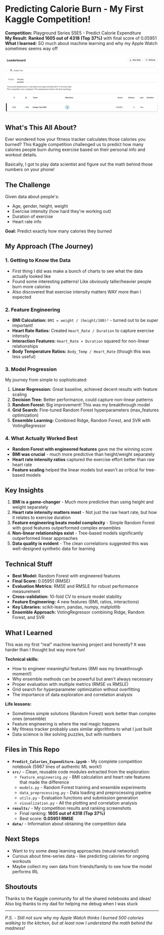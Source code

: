 # Predicting Calorie Burn - My First Kaggle Competition! 

**Competition:** Playground Series S5E5 - Predict Calorie Expenditure  
**My Result:** **Ranked 1605 out of 4318 (Top 37%)** with final score of 0.05951  
**What I learned:** SO much about machine learning and why my Apple Watch sometimes seems way off

![Competition Results](results/kaggle_ranking.jpg)

## What's This All About?

Ever wondered how your fitness tracker calculates those calories you burned? This Kaggle competition challenged us to predict how many calories people burn during exercise based on their personal info and workout details.

Basically, I got to play data scientist and figure out the math behind those numbers on your phone!

## The Challenge

Given data about people's:
- Age, gender, height, weight  
- Exercise intensity (how hard they're working out)
- Duration of exercise
- Heart rate info

**Goal:** Predict exactly how many calories they burned 

## My Approach (The Journey)

### 1. **Getting to Know the Data** 
- First thing I did was make a bunch of charts to see what the data actually looked like
- Found some interesting patterns! Like obviously taller/heavier people burn more calories
- Also discovered that exercise intensity matters WAY more than I expected

### 2. **Feature Engineering** 
- **BMI Calculation:** `BMI = weight / (height/100)²` - turned out to be super important!
- **Heart Rate Ratios:** Created `Heart_Rate / Duration` to capture exercise intensity
- **Interaction Features:** `Heart_Rate × Duration` squared for non-linear relationships
- **Body Temperature Ratios:** `Body_Temp / Heart_Rate` (though this was less useful)

### 3. **Model Progression** 
My journey from simple to sophisticated:
1. **Linear Regression:** Great baseline, achieved decent results with feature scaling
2. **Decision Tree:** Better performance, could capture non-linear patterns
3. **Random Forest:** Big improvement! This was my breakthrough model
4. **Grid Search:** Fine-tuned Random Forest hyperparameters (max_features optimization)
5. **Ensemble Learning:** Combined Ridge, Random Forest, and SVR with VotingRegressor

### 4. **What Actually Worked Best**
- **Random Forest with engineered features** gave me the winning score
- **BMI was crucial** - much more predictive than height/weight separately
- **Heart rate intensity ratios** captured the exercise effort better than raw heart rate
- **Feature scaling** helped the linear models but wasn't as critical for tree-based models

## Key Insights 

1. **BMI is a game-changer** - Much more predictive than using height and weight separately
2. **Heart rate intensity matters most** - Not just the raw heart rate, but how it relates to exercise duration
3. **Feature engineering beats model complexity** - Simple Random Forest with good features outperformed complex ensembles
4. **Non-linear relationships exist** - Tree-based models significantly outperformed linear approaches
5. **Data quality is evident** - The clean correlations suggested this was well-designed synthetic data for learning

## Technical Stuff

- **Best Model:** Random Forest with engineered features
- **Final Score:** 0.05951 (RMSE)
- **Evaluation Metrics:** RMSE and RMSLE for robust performance measurement
- **Cross-validation:** 10-fold CV to ensure model stability
- **Feature Engineering:** 4 new features (BMI, ratios, interactions)
- **Key Libraries:** scikit-learn, pandas, numpy, matplotlib
- **Ensemble Approach:** VotingRegressor combining Ridge, Random Forest, and SVR

## What I Learned

This was my first "real" machine learning project and honestly? It was harder than I thought but way more fun! 

**Technical skills:**
- How to engineer meaningful features (BMI was my breakthrough moment!)
- Why ensemble methods can be powerful but aren't always necessary
- Proper evaluation with multiple metrics (RMSE vs RMSLE)
- Grid search for hyperparameter optimization without overfitting
- The importance of data exploration and correlation analysis

**Life lessons:**
- Sometimes simple solutions (Random Forest) work better than complex ones (ensemble)
- Feature engineering is where the real magic happens
- My fitness tracker probably uses similar algorithms to what I just built
- Data science is like solving puzzles, but with numbers

## Files in This Repo

- **`Predict_Calories_Expenditure.ipynb`** - My complete competition notebook (5967 lines of authentic ML work!)
- **`src/`** - Clean, reusable code modules extracted from the exploration:
  - `feature_engineering.py` - BMI calculation and heart rate features that made the difference
  - `models.py` - Random Forest training and ensemble experiments  
  - `data_preprocessing.py` - Data loading and preprocessing pipeline
  - `utils.py` - Evaluation functions and submission generation
  - `visualization.py` - All the plotting and correlation analysis
- **`results/`** - My competition results and ranking screenshots
  - Final ranking: **1605 out of 4318 (Top 37%)**
  - Best score: **0.05951 RMSE**
- **`data/`** - Information about obtaining the competition data

## Next Steps

- Want to try some deep learning approaches (neural networks!)
- Curious about time-series data - like predicting calories for ongoing workouts
- Maybe collect my own data from friends/family to see how the model performs IRL

## Shoutouts

Thanks to the Kaggle community for all the shared notebooks and ideas! Also big thanks to my dad for helping me debug when I was stuck 

---

*P.S. - Still not sure why my Apple Watch thinks I burned 500 calories walking to the kitchen, but at least now I understand the math behind the madness!*
